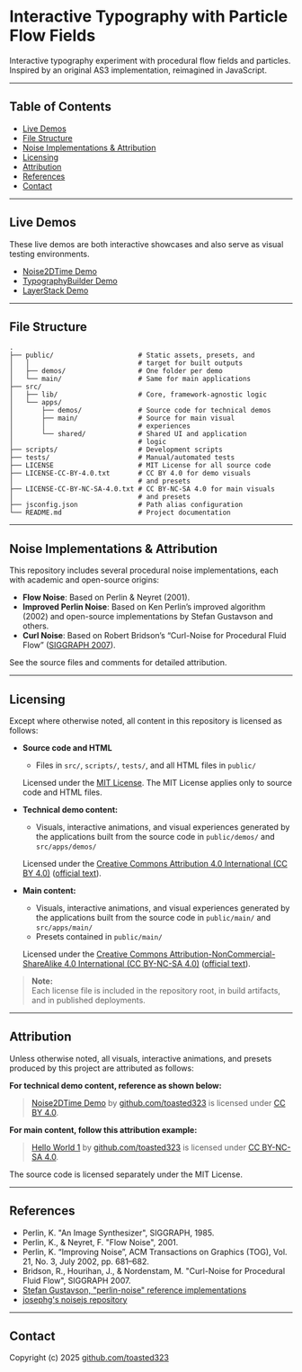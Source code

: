 # Interactive Typography with Particle Flow Fields

Interactive typography experiment with procedural flow fields and particles.
Inspired by an original AS3 implementation, reimagined in JavaScript.

---

## Table of Contents

- [Live Demos](#live-demos)
- [File Structure](#file-structure)
- [Noise Implementations & Attribution](#noise-implementations--attribution)
- [Licensing](#licensing)
- [Attribution](#attribution)
- [References](#references)
- [Contact](#contact)

---

## Live Demos

These live demos are both interactive showcases and also serve as visual testing environments.

- [Noise2DTime Demo](https://toasted323.github.io/interactive-typography-with-particle-flow-fields/demos/noise2dtime/)
- [TypographyBuilder Demo](https://toasted323.github.io/interactive-typography-with-particle-flow-fields/demos/typography-builder/)
- [LayerStack Demo](https://toasted323.github.io/interactive-typography-with-particle-flow-fields/demos/layer-stack/)

---

## File Structure
```
.
├── public/                     # Static assets, presets, and 
│   │                           # target for built outputs
│   ├── demos/                  # One folder per demo
│   └── main/                   # Same for main applications
├── src/
│   ├── lib/                    # Core, framework-agnostic logic
│   └── apps/
│       ├── demos/              # Source code for technical demos
│       ├── main/               # Source for main visual 
│       │                       # experiences
│       └── shared/             # Shared UI and application
│                               # logic
├── scripts/                    # Development scripts
├── tests/                      # Manual/automated tests
├── LICENSE                     # MIT License for all source code
├── LICENSE-CC-BY-4.0.txt       # CC BY 4.0 for demo visuals
│                               # and presets
├── LICENSE-CC-BY-NC-SA-4.0.txt # CC BY-NC-SA 4.0 for main visuals
│                               # and presets
├── jsconfig.json               # Path alias configuration
└── README.md                   # Project documentation
```

---

## Noise Implementations & Attribution

This repository includes several procedural noise implementations, each with academic and open-source origins:

- **Flow Noise**: Based on Perlin & Neyret (2001).
- **Improved Perlin Noise**: Based on Ken Perlin’s improved algorithm (2002) and open-source implementations 
  by Stefan Gustavson and others.
- **Curl Noise**: Based on Robert Bridson’s “Curl-Noise for Procedural Fluid Flow” ([SIGGRAPH 2007](https://www.cs.ubc.ca/~rbridson/docs/bridson-siggraph2007-curlnoise.pdf)).

See the source files and comments for detailed attribution.

---

## Licensing

Except where otherwise noted, all content in this repository is licensed as follows:

- **Source code and HTML**  
  - Files in `src/`, `scripts/`, `tests/`, and all HTML files in `public/`
  
  Licensed under the [MIT License](./LICENSE). The MIT License applies only to source code and HTML files.

- **Technical demo content:**
  - Visuals, interactive animations, and visual experiences generated by the applications built from the source 
    code in `public/demos/` and `src/apps/demos/`
    
  Licensed under the [Creative Commons Attribution 4.0 International (CC BY 4.0)](./LICENSE-CC-BY-4.0.txt) ([official text](https://creativecommons.org/licenses/by/4.0/)).

- **Main content:**
  - Visuals, interactive animations, and visual experiences generated by the applications built from the source 
    code in `public/main/` and `src/apps/main/`
  - Presets contained in `public/main/`

  Licensed under the [Creative Commons Attribution-NonCommercial-ShareAlike 4.0 International (CC BY-NC-SA 4.0)](./LICENSE-CC-BY-NC-SA-4.0.txt) ([official text](https://creativecommons.org/licenses/by-nc-sa/4.0/)).

> **Note:**  
> Each license file is included in the repository root, in build artifacts, and in published deployments.

---

## Attribution

Unless otherwise noted, all visuals, interactive animations, and presets produced by this project are 
attributed as follows:

**For technical demo content, reference as shown below:**

> [Noise2DTime Demo](https://toasted323.github.io/interactive-typography-with-particle-flow-fields/demos/noise2dtime/) by [github.com/toasted323](https://github.com/toasted323) is licensed under [CC BY 4.0](https://creativecommons.org/licenses/by/4.0/).

**For main content, follow this attribution example:**

> [Hello World 1](https://toasted323.github.io/interactive-typography-with-particle-flow-fields/main/hello-world-1/) by [github.com/toasted323](https://github.com/toasted323) 
> is licensed under [CC BY-NC-SA 4.0](https://creativecommons.org/licenses/by-nc-sa/4.0/).

The source code is licensed separately under the MIT License.


---

## References

- Perlin, K. "An Image Synthesizer", SIGGRAPH, 1985.
- Perlin, K., & Neyret, F. "Flow Noise", 2001.
- Perlin, K. “Improving Noise”, ACM Transactions on Graphics (TOG), Vol. 21, No. 3, July 2002, pp. 681–682.
- Bridson, R., Hourihan, J., & Nordenstam, M. "Curl-Noise for Procedural Fluid Flow", SIGGRAPH 2007.
- [Stefan Gustavson, "perlin-noise" reference implementations](https://github.com/stegu/perlin-noise)
- [josephg's noisejs repository](https://github.com/josephg/noisejs/blob/master/perlin.js)

---

## Contact

Copyright (c) 2025 [github.com/toasted323](https://github.com/toasted323)

